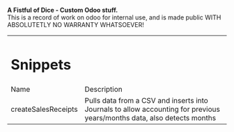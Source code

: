 <b>A Fistful of Dice - Custom Odoo stuff.</b><br />
This is a record of work on odoo for internal use, and is made public WITH ABSOLUTETLY NO WARRANTY WHATSOEVER!

<table>
<tr><td><h1>Snippets</h1></td></tr>
<tr><td>Name</td><td>Description</td></tr>
</tr><td>createSalesReceipts</td><td>Pulls data from a CSV and inserts into Journals to allow accounting for previous years/months data, also detects months</td></tr>
</table>
